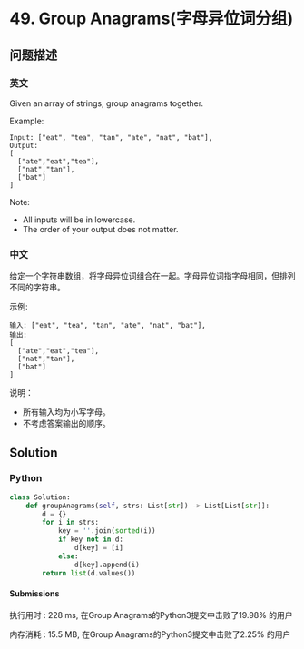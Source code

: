 # 49. Group Anagrams(字母异位词分组)
## 问题描述
### 英文
Given an array of strings, group anagrams together.

Example:
```
Input: ["eat", "tea", "tan", "ate", "nat", "bat"],
Output:
[
  ["ate","eat","tea"],
  ["nat","tan"],
  ["bat"]
]
```

Note:

- All inputs will be in lowercase.
- The order of your output does not matter.

### 中文
给定一个字符串数组，将字母异位词组合在一起。字母异位词指字母相同，但排列不同的字符串。

示例:
```
输入: ["eat", "tea", "tan", "ate", "nat", "bat"],
输出:
[
  ["ate","eat","tea"],
  ["nat","tan"],
  ["bat"]
]
```

说明：

- 所有输入均为小写字母。
- 不考虑答案输出的顺序。

## Solution
### Python
```python
class Solution:
    def groupAnagrams(self, strs: List[str]) -> List[List[str]]:
        d = {}
        for i in strs:
            key = ''.join(sorted(i))
            if key not in d:
                d[key] = [i]
            else:
                d[key].append(i)
        return list(d.values())
```

#### Submissions
执行用时 : 228 ms, 在Group Anagrams的Python3提交中击败了19.98% 的用户

内存消耗 : 15.5 MB, 在Group Anagrams的Python3提交中击败了2.25% 的用户